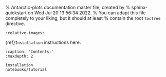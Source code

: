 % Antarctic-plots documentation master file, created by
% sphinx-quickstart on Wed Jul 20 13:56:34 2022.
% You can adapt this file completely to your liking, but it should at least
% contain the root `toctree` directive.

```{include} ../../README.md
:relative-images:
```
{ref}`Installation` instructions here.
```{toctree}
:caption: 'Contents:'
:maxdepth: 2

installation
notebooks/tutorial
```
